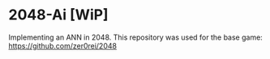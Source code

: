 # 2048-Ai  [WiP]

Implementing an ANN in 2048. This repository was used for the base game: https://github.com/zer0rei/2048
